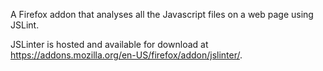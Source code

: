 A Firefox addon that analyses all the Javascript files on a web page using JSLint.

JSLinter is hosted and available for download at https://addons.mozilla.org/en-US/firefox/addon/jslinter/.
